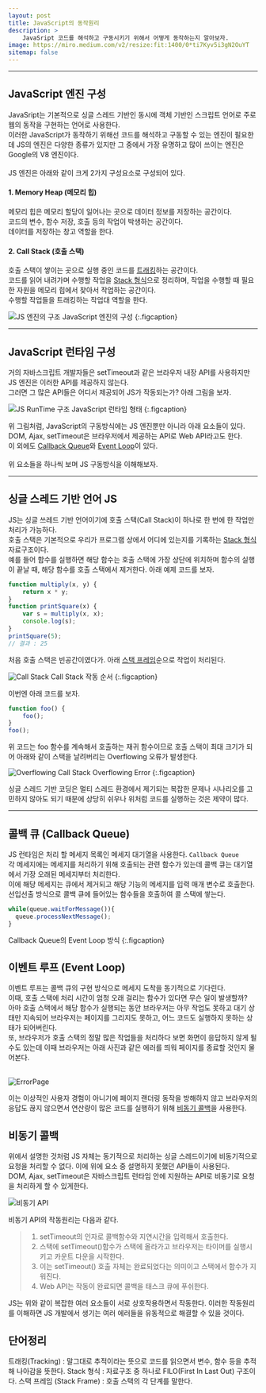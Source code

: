 ```yaml
---
layout: post
title: JavaScript의 동작원리
description: >
    JavaSript 코드를 해석하고 구동시키기 위해서 어떻게 동작하는지 알아보자.
image: https://miro.medium.com/v2/resize:fit:1400/0*ti7Kyv5i3gN2OuYT
sitemap: false
---
```

---
## JavaScript 엔진 구성
JavaSript는 기본적으로 싱글 스레드 기반인 동시에 객체 기반인 스크립트 언어로 주로 웹의 동작을 구현하는 언어로 사용한다.<br>
이러한 JavaScript가 동작하기 위해선 코드를 해석하고 구동할 수 있는 엔진이 필요한데 JS의 엔진은 다양한 종류가 있지만 그 중에서 가장 유명하고 많이 쓰이는 엔진은 Google의 V8 엔진이다. <br>
<br>
JS 엔진은 아래와 같이 크게 2가지 구성요소로 구성되어 있다.

#### 1. Memory Heap (메모리 힙)
메모리 힙은 메모리 할당이 일어나는 곳으로 데이터 정보를 저장하는 공간이다. <br>
코드의 변수, 함수 저장, 호출 등의 작업이 박생하는 공간이다. <br>
데이터를 저장하는 창고 역할을 한다.

#### 2. Call Stack (호출 스택)
호출 스택이 쌓이는 곳으로 실행 중인 코드를 [트래킹](#단어정리)하는 공간이다. <br>
코드를 읽어 내려가며 수행할 작업을 [Stack 형식](#단어정리)으로 정리하며, 작업을 수행할 때 필요한 자원을 메모리 힙에서 찾아서 작업하는 공간이다. <br>
수행할 작업들을 트래킹하는 작업대 역할을 한다.

![JS 엔진의 구조](https://joshua1988.github.io/images/posts/web/translation/how-js-works/js-engine-structure.png)
JavaScript 엔진의 구성
{:.figcaption}

---

## JavaScript 런타임 구성
거의 자바스크립트 개발자들은 setTimeout과 같은 브라우저 내장 API를 사용하지만 JS 엔진은 이러한 API를 제공하지 않는다.<br>
그러면 그 많은 API들은 어디서 제공되어 JS가 작동되는가? 아래 그림을 보자.<br>

![JS RunTime 구조](https://joshua1988.github.io/images/posts/web/translation/how-js-works/js-engine-runtime.png)
JavaScript 런타임 형태
{:.figcaption}

위 그림처럼, JavaScript의 구동방식에는 JS 엔진뿐만 아니라 아래 요소들이 있다.<br>
DOM, Ajax, setTimeout은 브라우저에서 제공하는 API로 Web API라고도 한다.<br>
이 외에도 [Callback Queue](#콜백-큐-callback-queue)와 [Event Loop](#이벤트-루프-event-loop)이 있다.<br>
<br>
위 요소들을 하나씩 보며 JS 구동방식을 이해해보자.

---

## 싱글 스레드 기반 언어 JS
JS는 싱글 쓰레드 기반 언어이기에 호출 스택(Call Stack)이 하나로 한 번에 한 작업만 처리가 가능하다.<br>
호출 스택은 기본적으로 우리가 프로그램 상에서 어디에 있는지를 기록하는 [Stack 형식](#단어정리) 자료구조이다. <br>
예를 들어 함수를 실행하면 해당 함수는 호출 스택에 가장 상단에 위치하며 함수의 실행이 끝날 때, 해당 함수를 호출 스택에서 제거한다. 아래 예제 코드를 보자.<br>

~~~js
function multiply(x, y) {
    return x * y;
}
function printSquare(x) {
    var s = multiply(x, x);
    console.log(s);
}
printSquare(5);
// 결과 : 25
~~~

처음 호출 스택은 빈공간이였다가. 아래 [스택 프레임](#단어정리)순으로 작업이 처리된다.

![Call Stack](https://joshua1988.github.io/images/posts/web/translation/how-js-works/call-stack.png)
Call Stack 작동 순서
{:.figcaption}

이번엔 아래 코드를 보자.
~~~js
function foo() {
    foo();
}
foo();
~~~

위 코드는 foo 함수를 계속해서 호출하는 재귀 함수이므로 호출 스택이 최대 크기가 되어 아래와 같이 스택을 날려버리는 Overflowing 오류가 발생한다.

![Overflowing](https://joshua1988.github.io/images/posts/web/translation/how-js-works/maximum-call-stack.png)
Call Stack Overflowing Error
{:.figcaption}

싱글 스레드 기반 코딩은 멀티 스레드 환경에서 제기되는 복잡한 문제나 시나리오를 고민하지 않아도 되기 때문에 상당히 쉬우나 위처럼 코드를 실행하는 것은 제약이 많다. <br>

---
## 콜백 큐 (Callback Queue)
JS 런타임은 처리 할 메세지 목록인 메세지 대기열을 사용한다. `Callback Queue`<br>
각 메세지에는 메세지를 처리하기 위해 호출되는 관련 함수가 있는데 콜백 큐는 대기열에서 가장 오래된 메세지부터 처리한다.<br>
이에 해당 메세지는 큐에서 제거되고 해당 기능의 메세지를 입력 매개 변수로 호출한다. <br>
선입선출 방식으로 콜백 큐에 들어있는 함수들을 호출하여 콜 스택에 쌓는다.

~~~js
while(queue.waitForMessage()){
  queue.processNextMessage();
}
~~~
Callback Queue의 Event Loop 방식
{:.figcaption}

## 이벤트 루프 (Event Loop)
이벤트 루프는 콜백 큐의 구현 방식으로 메세지 도착을 동기적으로 기다린다. <br>
이때, 호출 스택에 처리 시간이 엄청 오래 걸리는 함수가 있다면 무슨 일이 발생할까? <br>
아마 호출 스택에서 해당 함수가 실행되는 동안 브라우저는 아무 작업도 못하고 대기 상태만 지속되어 브라우저는 페이지를 그리지도 못하고, 어느 코드도 실행하지 못하는 상태가 되어버린다.<br>
또, 브라우저가 호출 스택의 정말 많은 작업들을 처리하다 보면 화면이 응답하지 않게 될 수도 있는데 이때 브라우저는 아래 사진과 같은 에러를 띄워 페이지를 종료할 것인지 물어본다.<br>
<br>

![ErrorPage](https://joshua1988.github.io/images/posts/web/translation/how-js-works/terminate-page-popup.jpeg)

이는 이상적인 사용자 경험이 아니기에 페이지 랜더링 동작을 방해하지 않고 브라우저의 응답도 끊지 않으면서 연산량이 많은 코드를 실행하기 위해 [비동기 콜백](#비동기-콜백)을 사용한다.

## 비동기 콜백
위에서 설명한 것처럼 JS 자체는 동기적으로 처리하는 싱글 스레드이기에 비동기적으로 요청을 처리할 수 없다. 이에 위에 요소 중 설명하지 못했던 API들이 사용된다. <br>
DOM, Ajax, setTimeout은 자바스크립트 런타임 안에 지원하는 API로 비동기로 요청을 처리하게 할 수 있게한다.<br>

![비동기 API](https://i0.wp.com/hanamon.kr/wp-content/uploads/2021/08/%E1%84%8C%E1%85%A1%E1%84%87%E1%85%A1%E1%84%89%E1%85%B3%E1%84%8F%E1%85%B3%E1%84%85%E1%85%B5%E1%86%B8%E1%84%90%E1%85%B3-%E1%84%85%E1%85%A5%E1%86%AB%E1%84%90%E1%85%A1%E1%84%8B%E1%85%B5%E1%86%B7-%E1%84%8C%E1%85%A1%E1%86%A8%E1%84%83%E1%85%A9%E1%86%BC%E1%84%87%E1%85%A1%E1%86%BC%E1%84%89%E1%85%B5%E1%86%A8-%E1%84%83%E1%85%A9%E1%84%89%E1%85%B5%E1%86%A8%E1%84%92%E1%85%AA.png?w=1294&ssl=1)

비동기 API의 작동원리는 다음과 같다.

> 1) setTimeout의 인자로 콜백함수와 지연시간을 입력해서 호출한다.<br>
> 2) 스택에 setTimeout()함수가 스택에 올라가고 브라우저는 타이머를 실행시키고 카운트 다운을 시작한다.<br>
> 3) 이는 setTimeout() 호출 자체는 완료되었다는 의미이고 스택에서 함수가 지워진다.<br>
> 4) Web API는 작동이 완료되면 콜백을 태스크 큐에 푸쉬한다.<br>

JS는 위와 같이 복잡한 여러 요소들이 서로 상호작용하면서 작동한다. 이러한 작동원리를 이해하면 JS 개발에서 생기는 여러 에러들을 유동적으로 해결할 수 있을 것이다.

## 단어정리
트래킹(Tracking) : 말그대로 추적이라는 뜻으로 코드를 읽으면서 변수, 함수 등을 추적해 나아감을 뜻한다.
Stack 형식 : 자료구조 중 하나로 FILO(First In Last Out) 구조이다.
스택 프레임 (Stack Frame) : 호출 스택의 각 단계를 말한다.

